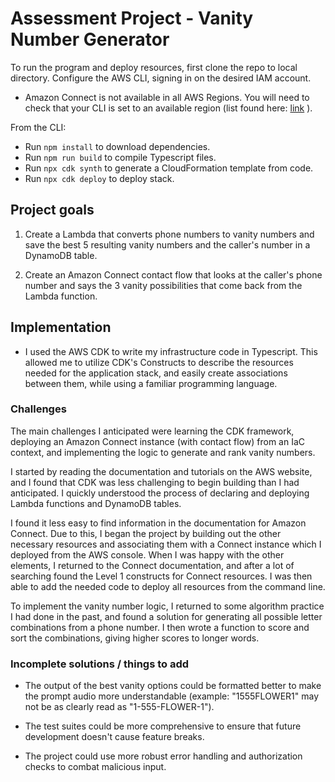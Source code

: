 # Assessment Project - Vanity Number Generator

To run the program and deploy resources, first clone the repo to local directory. Configure the AWS CLI, signing in on the desired IAM account.

- Amazon Connect is not available in all AWS Regions. You will need to check that your CLI is set to an available region (list found here: [link](https://docs.aws.amazon.com/connect/latest/adminguide/regions.html#amazonconnect_region) ).

From the CLI:

- Run `npm install` to download dependencies.
- Run `npm run build` to compile Typescript files.
- Run `npx cdk synth` to generate a CloudFormation template from code.
- Run `npx cdk deploy` to deploy stack.

## Project goals

1. Create a Lambda that converts phone numbers to vanity numbers and save the best 5 resulting vanity numbers and the caller's number in a DynamoDB table.

2. Create an Amazon Connect contact flow that looks at the caller's phone number and says the 3 vanity possibilities that come back from the Lambda function.

## Implementation

- I used the AWS CDK to write my infrastructure code in Typescript. This allowed me to utilize CDK's Constructs to describe the resources needed for the application stack, and easily create associations between them, while using a familiar programming language.

### Challenges

The main challenges I anticipated were learning the CDK framework, deploying an Amazon Connect instance (with contact flow) from an IaC context, and implementing the logic to generate and rank vanity numbers.

I started by reading the documentation and tutorials on the AWS website, and I found that CDK was less challenging to begin building than I had anticipated. I quickly understood the process of declaring and deploying Lambda functions and DynamoDB tables.

I found it less easy to find information in the documentation for Amazon Connect. Due to this, I began the project by building out the other necessary resources and associating them with a Connect instance which I deployed from the AWS console. When I was happy with the other elements, I returned to the Connect documentation, and after a lot of searching found the Level 1 constructs for Connect resources. I was then able to add the needed code to deploy all resources from the command line.

To implement the vanity number logic, I returned to some algorithm practice I had done in the past, and found a solution for generating all possible letter combinations from a phone number. I then wrote a function to score and sort the combinations, giving higher scores to longer words.

### Incomplete solutions / things to add

- The output of the best vanity options could be formatted better to make the prompt audio more understandable (example: "1555FLOWER1" may not be as clearly read as "1-555-FLOWER-1").

- The test suites could be more comprehensive to ensure that future development doesn't cause feature breaks.

- The project could use more robust error handling and authorization checks to combat malicious input.
